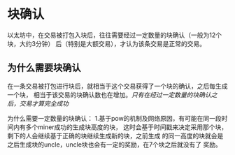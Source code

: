 # 块确认
以太坊中，在交易被打包入块后，往往需要经过一定数量的块确认（一般为12个块，大约3分钟）
后（特别是大额交易），才认为该条交易是正常的交易。

## 为什么需要块确认
在一条交易被打包进行块后，就相当于这个交易获得了一个块的确认，之后每生成一个块，
相当于该交易的块确认数也在增加。*只有在经过一定数量的块确认之后，交易才算完全成功*

为什么需要一定数量的块确认：
1.基于pow的机制及网络原因，有可能在同一段时间内有多个miner成功的生成块高度的块，
这时会基于时间戳来决定采用那个块，剩下的人会继续基于正确的块继续生成新的块，之前生成
的同一高度的块就会是之后生成块的uncle，uncle块也会有一定的奖励，在7个块之后就没有了
奖励。